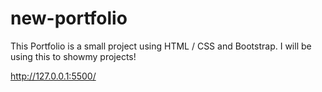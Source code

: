 # new-portfolio
This Portfolio is a small project using HTML / CSS and Bootstrap. I will be using this to showmy projects!

http://127.0.0.1:5500/
